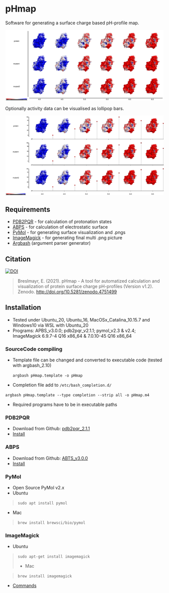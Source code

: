 # pHmap
Software for generating a surface charge based pH-profile map.

<img src="./pHmap_label.png" alt="pH_profile" style="zoom:50%;" />

Optionally activity data can be visualised as lollipop bars.

<img src="./pHmap_label_activity.png" alt="pH_profile" style="zoom:50%;" />

## Requirements

- [PDB2PQR](http://www.poissonboltzmann.org/) - for calculation of protonation states
- [ABPS](http://www.poissonboltzmann.org/) - for calculation of electrostatic surface
- [PyMol](https://github.com/schrodinger/pymol-open-source) - for generating surface visualization and .pngs
- [ImageMagick](https://imagemagick.org/) - for generating final multi .png picture
- [Argbash](https://argbash.readthedocs.io/en/latest/index.html) (argument parser generator)

## Citation 

[![DOI](https://zenodo.org/badge/308921470.svg)](https://zenodo.org/badge/latestdoi/308921470)

> Breslmayr, E. (2021). pHmap - A tool for automatized calculation and visualization of protein surface charge pH-profiles (Version v1.2). Zenodo. http://doi.org/10.5281/zenodo.4751499

## Installation

- Tested under Ubuntu_20, Ubuntu_16, MacOSx_Catalina_10.15.7 and Windows10 via WSL with Ubuntu_20
- Programs: APBS_v3.0.0; pdb2pqr_v2.1.1; pymol_v2.3 & v2.4; ImageMagick 6.9.7-4 Q16 x86_64 & 7.0.10-45 Q16 x86_64

### SourceCode compiling

- Template file can be changed and converted to executable code (tested with argbash_2.10)

  `argbash pHmap.template -o pHmap`

 - Completion file add to `/etc/bash_completion.d/`

  `argbash pHmap.template --type completion --strip all -o pHmap.m4`

- Required programs have to be in executable paths

### PDB2PQR

- Download from Github: [pdb2pqr_2.1.1](https://github.com/Electrostatics/pdb2pqr/releases/tag/v2.1.1)
- [Install](https://erikbreslmayr.medium.com/installing-pre-compiled-apbs-for-electrostatic-surface-and-pdb2pqr-for-protonation-state-15fd068574b9)

### ABPS

- Download from Github: [ABTS_v3.0.0](https://github.com/Electrostatics/apbs/releases/tag/v3.0.0)
- [Install](https://erikbreslmayr.medium.com/installing-pre-compiled-apbs-for-electrostatic-surface-and-pdb2pqr-for-protonation-state-15fd068574b9)

### PyMol

- Open Source PyMol v2.x
- Ubuntu

> `sudo apt install pymol`

  - Mac

> `brew install brewsci/bio/pymol`

### ImageMagick

- Ubuntu

> `sudo apt-get install imagemagick`
>
> -  Mac

> `brew install imagemagick` 

- [Commands](https://imagemagick.org/script/command-line-options.php#fill)
